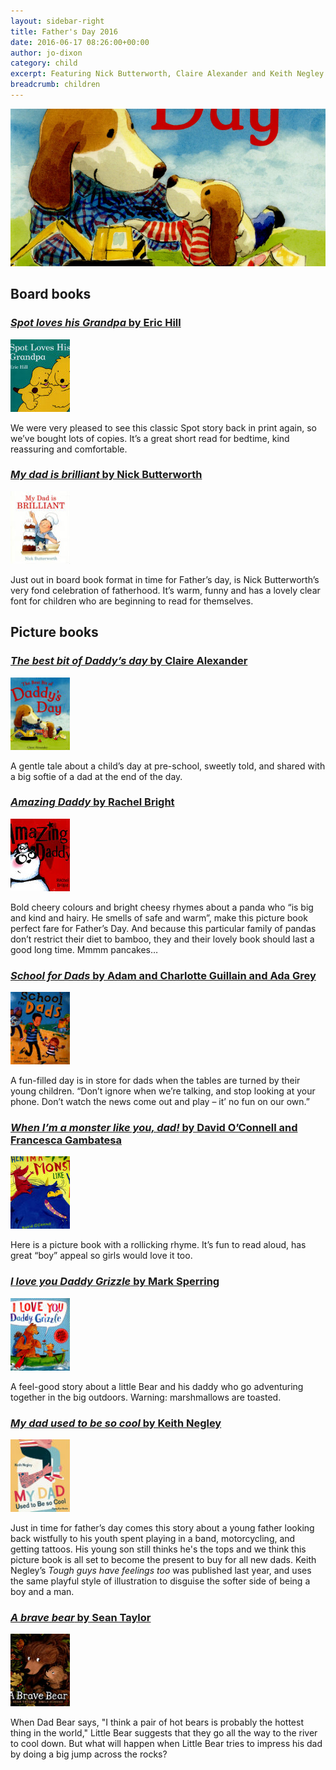 ```yaml
---
layout: sidebar-right
title: Father's Day 2016
date: 2016-06-17 08:26:00+00:00
author: jo-dixon
category: child
excerpt: Featuring Nick Butterworth, Claire Alexander and Keith Negley.
breadcrumb: children
---
```

![My dad used to be so cool by Keith Negley](/images/featured/featured-the-best-bit-of-daddys-day.jpg)

<h2>Board books</h2>

<section class="cf">

<h3><a href="https://suffolk.spydus.co.uk/cgi-bin/spydus.exe/ENQ/OPAC/BIBENQ/15884237?QRY=CTIBIB%3C%20IRN(61024798)&QRYTEXT=Spot%20loves%20his%20grandpa"><cite>Spot loves his Grandpa</cite> by Eric Hill</a></h3>

<a href="https://suffolk.spydus.co.uk/cgi-bin/spydus.exe/ENQ/OPAC/BIBENQ/15884237?QRY=CTIBIB%3C%20IRN(61024798)&amp;QRYTEXT=Spot%20loves%20his%20grandpa"><img class="{% include /c/img-float-left.html %}" src="/images/article/spot-loves-his-grandpa.jpg" alt="Spot loves his grandpa by Eric Hill" /></a>

<p class="mt0">We were very pleased to see this classic Spot story back in print again, so we’ve bought lots of copies. It’s a great short read for bedtime, kind reassuring and comfortable.</p>

</section>

<section class="cf">

<h3><a href="https://suffolk.spydus.co.uk/cgi-bin/spydus.exe/ENQ/OPAC/BIBENQ/15885183?QRY=CTIBIB%3C%20IRN(685592)&QRYTEXT=My%20Dad%20is%20brilliant"><cite>My dad is brilliant</cite> by Nick Butterworth</a></h3>

<a href="https://suffolk.spydus.co.uk/cgi-bin/spydus.exe/ENQ/OPAC/BIBENQ/15885183?QRY=CTIBIB%3C%20IRN(685592)&amp;QRYTEXT=My%20Dad%20is%20brilliant"><img class="{% include /c/img-float-left.html %}" src="/images/article/my-dad-is-brilliant.jpg" alt="My dad is brilliant by Nick Butterworth" /></a>

<p class="mt0">Just out in board book format in time for Father’s day, is Nick Butterworth’s very fond celebration of fatherhood. It’s warm, funny and has a lovely clear font for children who are beginning to read for themselves.</p>

</section>

<h2>Picture books</h2>

<section class="cf">

<h3><a href="https://suffolk.spydus.co.uk/cgi-bin/spydus.exe/ENQ/OPAC/BIBENQ/15886807?QRY=CTIBIB%3C%20IRN(52486123)&QRYTEXT=The%20best%20bit%20of%20Daddy%27s%20day"><cite>The best bit of Daddy’s day</cite> by Claire Alexander</a></h3>

<a href="https://suffolk.spydus.co.uk/cgi-bin/spydus.exe/ENQ/OPAC/BIBENQ/15886807?QRY=CTIBIB%3C%20IRN(52486123)&amp;QRYTEXT=The%20best%20bit%20of%20Daddy%27s%20day"><img class="{% include /c/img-float-left.html %}" src="/images/article/the-best-bit-of-daddys-day.jpg" alt="The best bit of Daddy’s day by Claire Alexander" /></a>

<p class="mt0">A gentle tale about a child’s day at pre-school, sweetly told, and shared with a big softie of a dad at the end of the day.</p>

</section>

<section class="cf">

<h3><a href="https://suffolk.spydus.co.uk/cgi-bin/spydus.exe/ENQ/OPAC/BIBENQ/15886072?QRY=CTIBIB%3C%20IRN(61024823)&QRYTEXT=Amazing%20daddy"><cite>Amazing Daddy</cite> by Rachel Bright</a></h3>

<a href="https://suffolk.spydus.co.uk/cgi-bin/spydus.exe/ENQ/OPAC/BIBENQ/15886072?QRY=CTIBIB%3C%20IRN(61024823)&QRYTEXT=Amazing%20daddy"><img class="{% include /c/img-float-left.html %}" src="/images/article/amazing-daddy.jpg" alt="Amazing Daddy by Rachel Bright" /></a>

<p class="mt0">Bold cheery colours and bright cheesy rhymes about a panda who “is big and kind and hairy. He smells of safe and warm”, make this picture book perfect fare for Father’s Day. And because this particular family of pandas don’t restrict their diet to bamboo, they and their lovely book should last a good long time. Mmmm pancakes…</p>

</section>

<section class="cf">

<h3><a href="https://suffolk.spydus.co.uk/cgi-bin/spydus.exe/ENQ/OPAC/BIBENQ/15888015?QRY=CTIBIB%3C%20IRN(64110842)&QRYTEXT=School%20for%20dads"><cite>School for Dads</cite> by Adam and Charlotte Guillain and Ada Grey</a></h3>

<a href=""><img class="{% include /c/img-float-left.html %}" src="/images/article/school-for-dads.jpg" alt="School for Dads by Adam and Charlotte Guillain and Ada Grey" /></a>

<p class="mt0">A fun-filled day is in store for dads when the tables are turned by their young children. “Don’t ignore when we’re talking, and stop looking at your phone. Don’t watch the news come out and play – it’ no fun on our own.”</p>

</section>

<section class="cf">

<h3><a href="https://suffolk.spydus.co.uk/cgi-bin/spydus.exe/ENQ/OPAC/BIBENQ/15889015?QRY=CTIBIB%3C%20IRN(61598056)&QRYTEXT=When%20I%27m%20a%20monster%20like%20you%2C%20Dad"><cite>When I’m a monster like you, dad!</cite> by David O’Connell and Francesca Gambatesa</a></h3>

<a href="https://suffolk.spydus.co.uk/cgi-bin/spydus.exe/ENQ/OPAC/BIBENQ/15889015?QRY=CTIBIB%3C%20IRN(61598056)&QRYTEXT=When%20I%27m%20a%20monster%20like%20you%2C%20Dad"><img class="{% include /c/img-float-left.html %}" src="/images/article/when-im-a-monster-like-you-dad.jpg" alt="When I’m a monster like you, dad! by David O’Connell and Francesca Gambatesa" /></a>

<p class="mt0">Here is a picture book with a rollicking rhyme. It’s fun to read aloud, has great “boy” appeal so girls would love it too.</p>

</section>

<section class="cf">

<h3><a href="https://suffolk.spydus.co.uk/cgi-bin/spydus.exe/ENQ/OPAC/BIBENQ/15889912?QRY=CTIBIB%3C%20IRN(34561991)&QRYTEXT=I%20love%20you%20Daddy%20Grizzle"><cite>I love you Daddy Grizzle</cite> by Mark Sperring</a></h3>

<a href="https://suffolk.spydus.co.uk/cgi-bin/spydus.exe/ENQ/OPAC/BIBENQ/15889912?QRY=CTIBIB%3C%20IRN(34561991)&QRYTEXT=I%20love%20you%20Daddy%20Grizzle"><img class="{% include /c/img-float-left.html %}" src="/images/article/i-love-you-daddy-grizzle.jpg" alt="I love you Daddy Grizzle by Mark Sperring" /></a>

<p class="mt0">A feel-good story about a little Bear and his daddy who go adventuring together in the big outdoors. Warning: marshmallows are toasted.</p>

</section>

<section class="cf">

<h3><a href="https://suffolk.spydus.co.uk/cgi-bin/spydus.exe/ENQ/OPAC/BIBENQ/15890884?QRY=CTIBIB%3C%20IRN(64989155)&QRYTEXT=My%20dad%20used%20to%20be%20so%20cool"><cite>My dad used to be so cool</cite> by Keith Negley</a></h3>

<a href="https://suffolk.spydus.co.uk/cgi-bin/spydus.exe/ENQ/OPAC/BIBENQ/15890884?QRY=CTIBIB%3C%20IRN(64989155)&QRYTEXT=My%20dad%20used%20to%20be%20so%20cool"><img class="{% include /c/img-float-left.html %}" src="/images/article/my-dad-used-to-be-so-cool.jpg" alt="My dad used to be so cool by Keith Negley" /></a>

<p class="mt0">Just in time for father’s day comes this story about a young father looking back wistfully to his youth spent playing in a band, motorcycling, and getting tattoos. His young son still thinks he's the tops and we think this picture book is all set to become the present to buy for all new dads. Keith Negley’s <cite>Tough guys have feelings too</cite> was published last year, and uses the same playful style of illustration to disguise the softer side of being a boy and a man.</p>

</section>

<section class="cf">

<h3><a href="https://suffolk.spydus.co.uk/cgi-bin/spydus.exe/ENQ/OPAC/BIBENQ/15891267?QRY=CTIBIB%3C%20IRN(60140182)&QRYTEXT=A%20brave%20bear"><cite>A brave bear</cite> by Sean Taylor</a></h3>

<a href="https://suffolk.spydus.co.uk/cgi-bin/spydus.exe/ENQ/OPAC/BIBENQ/15891267?QRY=CTIBIB%3C%20IRN(60140182)&QRYTEXT=A%20brave%20bear"><img class="{% include /c/img-float-left.html %}" src="/images/article/a-brave-bear.jpg" alt="A brave bear by Sean Taylor" /></a>

<p class="mt0">When Dad Bear says, "I think a pair of hot bears is probably the hottest thing in the world," Little Bear suggests that they go all the way to the river to cool down. But what will happen when Little Bear tries to impress his dad by doing a big jump across the rocks?</p>

</section>
